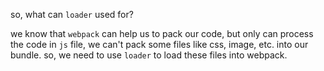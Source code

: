 so, what can `loader` used for?

we know that `webpack` can help us to pack our code, but only can process the code in `js` file, we can't pack some files like css, image, etc. into our bundle. so, we need to use `loader` to load these files into webpack.
